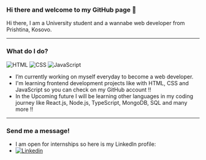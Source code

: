 
### Hi there and welcome to my GitHub page 👋

Hi there, I am a University student and a wannabe web developer from Prishtina, Kosovo.

---

### What do I do?

<p>
  <img alt="HTML" src="https://img.shields.io/badge/HTML-E34F26?logo=html5&logoColor=white&style=for-the-badge" />
  <img alt="CSS" src="https://img.shields.io/badge/CSS-1572B6?logo=css3&logoColor=white&style=for-the-badge" />
  <img alt="JavaScript" src="https://img.shields.io/badge/JavaScript-F7DF1E?logo=javascript&logoColor=white&style=for-the-badge" />
</p>

- I’m currently working on myself everyday to become a web developer</a>. 
- I'm learning frontend development projects like with HTML, CSS and JavaScript so you can check on my GitHub account !!
- In the Upcoming future I will be learning other languages in my coding journey like React.js, Node.js, TypeScript, MongoDB, SQL and many more !!

---

### Send me a message!

- I am open for internships so here is my LinkedIn profile:
- <a href="https://www.linkedin.com/in/dion-berbatovci-877051267/"><img alt="Linkedin" src="https://img.shields.io/badge/linkedin-0077B5?logo=linkedin&logoColor=white&style=for-the-badge" /></a>
